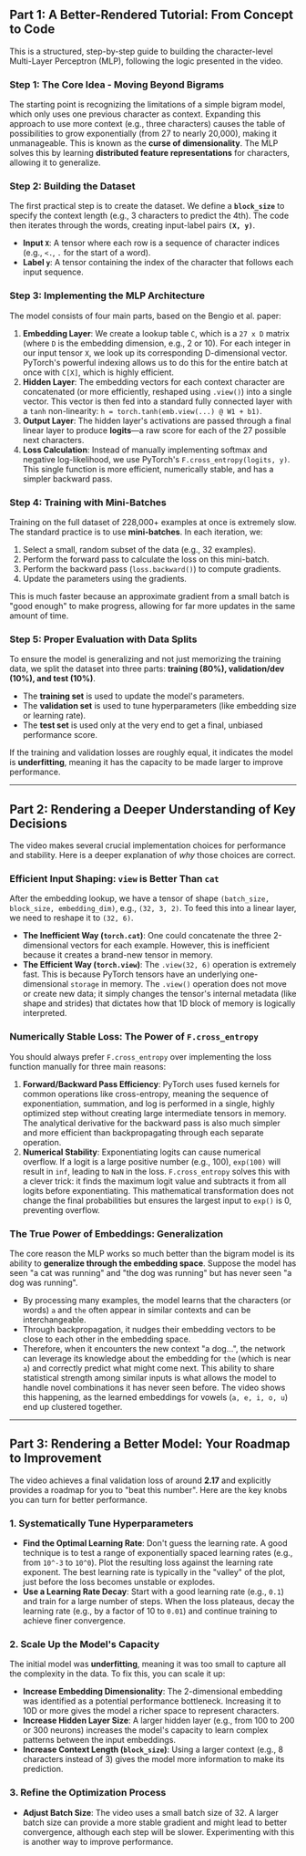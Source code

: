## Part 1: A Better-Rendered Tutorial: From Concept to Code

This is a structured, step-by-step guide to building the character-level Multi-Layer Perceptron (MLP), following the logic presented in the video.

### **Step 1: The Core Idea - Moving Beyond Bigrams**

The starting point is recognizing the limitations of a simple bigram model, which only uses one previous character as context. Expanding this approach to use more context (e.g., three characters) causes the table of possibilities to grow exponentially (from 27 to nearly 20,000), making it unmanageable. This is known as the **curse of dimensionality**. The MLP solves this by learning **distributed feature representations** for characters, allowing it to generalize.

### **Step 2: Building the Dataset**

The first practical step is to create the dataset. We define a **`block_size`** to specify the context length (e.g., 3 characters to predict the 4th). The code then iterates through the words, creating input-label pairs **`(X, y)`**.

* **Input `X`**: A tensor where each row is a sequence of character indices (e.g., `<.`, `.` for the start of a word).
* **Label `y`**: A tensor containing the index of the character that follows each input sequence.

### **Step 3: Implementing the MLP Architecture**

The model consists of four main parts, based on the Bengio et al. paper:

1.  **Embedding Layer**: We create a lookup table `C`, which is a `27 x D` matrix (where `D` is the embedding dimension, e.g., 2 or 10). For each integer in our input tensor `X`, we look up its corresponding D-dimensional vector. PyTorch's powerful indexing allows us to do this for the entire batch at once with `C[X]`, which is highly efficient.
2.  **Hidden Layer**: The embedding vectors for each context character are concatenated (or more efficiently, reshaped using `.view()`) into a single vector. This vector is then fed into a standard fully connected layer with a `tanh` non-linearity: `h = torch.tanh(emb.view(...) @ W1 + b1)`.
3.  **Output Layer**: The hidden layer's activations are passed through a final linear layer to produce **logits**—a raw score for each of the 27 possible next characters.
4.  **Loss Calculation**: Instead of manually implementing softmax and negative log-likelihood, we use PyTorch's `F.cross_entropy(logits, y)`. This single function is more efficient, numerically stable, and has a simpler backward pass.

### **Step 4: Training with Mini-Batches**

Training on the full dataset of 228,000+ examples at once is extremely slow. The standard practice is to use **mini-batches**. In each iteration, we:

1.  Select a small, random subset of the data (e.g., 32 examples).
2.  Perform the forward pass to calculate the loss on this mini-batch.
3.  Perform the backward pass (`loss.backward()`) to compute gradients.
4.  Update the parameters using the gradients.

This is much faster because an approximate gradient from a small batch is "good enough" to make progress, allowing for far more updates in the same amount of time.

### **Step 5: Proper Evaluation with Data Splits**

To ensure the model is generalizing and not just memorizing the training data, we split the dataset into three parts: **training (80%), validation/dev (10%), and test (10%)**.

* The **training set** is used to update the model's parameters.
* The **validation set** is used to tune hyperparameters (like embedding size or learning rate).
* The **test set** is used only at the very end to get a final, unbiased performance score.

If the training and validation losses are roughly equal, it indicates the model is **underfitting**, meaning it has the capacity to be made larger to improve performance.

---

## Part 2: Rendering a Deeper Understanding of Key Decisions

The video makes several crucial implementation choices for performance and stability. Here is a deeper explanation of *why* those choices are correct.

### **Efficient Input Shaping: `view` is Better Than `cat`**

After the embedding lookup, we have a tensor of shape `(batch_size, block_size, embedding_dim)`, e.g., `(32, 3, 2)`. To feed this into a linear layer, we need to reshape it to `(32, 6)`.

* **The Inefficient Way (`torch.cat`)**: One could concatenate the three 2-dimensional vectors for each example. However, this is inefficient because it creates a brand-new tensor in memory.
* **The Efficient Way (`torch.view`)**: The `.view(32, 6)` operation is extremely fast. This is because PyTorch tensors have an underlying one-dimensional `storage` in memory. The `.view()` operation does not move or create new data; it simply changes the tensor's internal metadata (like shape and strides) that dictates how that 1D block of memory is logically interpreted.

### **Numerically Stable Loss: The Power of `F.cross_entropy`**

You should always prefer `F.cross_entropy` over implementing the loss function manually for three main reasons:

1.  **Forward/Backward Pass Efficiency**: PyTorch uses fused kernels for common operations like cross-entropy, meaning the sequence of exponentiation, summation, and log is performed in a single, highly optimized step without creating large intermediate tensors in memory. The analytical derivative for the backward pass is also much simpler and more efficient than backpropagating through each separate operation.
2.  **Numerical Stability**: Exponentiating logits can cause numerical overflow. If a logit is a large positive number (e.g., 100), `exp(100)` will result in `inf`, leading to `NaN` in the loss. `F.cross_entropy` solves this with a clever trick: it finds the maximum logit value and subtracts it from all logits before exponentiating. This mathematical transformation does not change the final probabilities but ensures the largest input to `exp()` is 0, preventing overflow.

### **The True Power of Embeddings: Generalization**

The core reason the MLP works so much better than the bigram model is its ability to **generalize through the embedding space**. Suppose the model has seen "a cat was running" and "the dog was running" but has never seen "a dog was running".

* By processing many examples, the model learns that the characters (or words) `a` and `the` often appear in similar contexts and can be interchangeable.
* Through backpropagation, it nudges their embedding vectors to be close to each other in the embedding space.
* Therefore, when it encounters the new context "a dog...", the network can leverage its knowledge about the embedding for `the` (which is near `a`) and correctly predict what might come next. This ability to share statistical strength among similar inputs is what allows the model to handle novel combinations it has never seen before. The video shows this happening, as the learned embeddings for vowels (`a, e, i, o, u`) end up clustered together.

---

## Part 3: Rendering a Better Model: Your Roadmap to Improvement

The video achieves a final validation loss of around **2.17** and explicitly provides a roadmap for you to "beat this number". Here are the key knobs you can turn for better performance.

### **1. Systematically Tune Hyperparameters**

* **Find the Optimal Learning Rate**: Don't guess the learning rate. A good technique is to test a range of exponentially spaced learning rates (e.g., from `10^-3` to `10^0`). Plot the resulting loss against the learning rate exponent. The best learning rate is typically in the "valley" of the plot, just before the loss becomes unstable or explodes.
* **Use a Learning Rate Decay**: Start with a good learning rate (e.g., `0.1`) and train for a large number of steps. When the loss plateaus, decay the learning rate (e.g., by a factor of 10 to `0.01`) and continue training to achieve finer convergence.

### **2. Scale Up the Model's Capacity**

The initial model was **underfitting**, meaning it was too small to capture all the complexity in the data. To fix this, you can scale it up:

* **Increase Embedding Dimensionality**: The 2-dimensional embedding was identified as a potential performance bottleneck. Increasing it to 10D or more gives the model a richer space to represent characters.
* **Increase Hidden Layer Size**: A larger hidden layer (e.g., from 100 to 200 or 300 neurons) increases the model's capacity to learn complex patterns between the input embeddings.
* **Increase Context Length (`block_size`)**: Using a larger context (e.g., 8 characters instead of 3) gives the model more information to make its prediction.

### **3. Refine the Optimization Process**

* **Adjust Batch Size**: The video uses a small batch size of 32. A larger batch size can provide a more stable gradient and might lead to better convergence, although each step will be slower. Experimenting with this is another way to improve performance.
